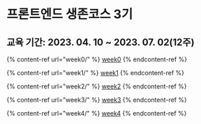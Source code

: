 # 프론트엔드 생존코스 3기

## 교육 기간: 2023. 04. 10 \~ 2023. 07. 02(12주)

{% content-ref url="week0/" %}
[week0](week0/)
{% endcontent-ref %}

{% content-ref url="week1/" %}
[week1](week1/)
{% endcontent-ref %}

{% content-ref url="week2/" %}
[week2](week2/)
{% endcontent-ref %}

{% content-ref url="week3/" %}
[week3](week3/)
{% endcontent-ref %}

{% content-ref url="week4/" %}
[week4](week4/)
{% endcontent-ref %}
